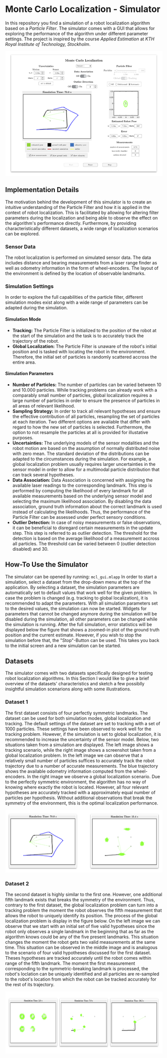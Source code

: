 # Monte Carlo Localization - Simulator

In this repository you find a simulation of a robot localization algorithm based on a *Particle Filter*. The simulator comes with a GUI that allows for exploring the performance of the algorithm under different parameter settings. The project is inspired by the course *Applied Estimation* at *KTH Royal Institute of Technology, Stockholm*.

<p align="center"> 
<img height="400px" src="/images/simulator_gui.png">
</p>

## Implementation Details

The motivation behind the development of this simulator is to create an intuitive understanding of the Particle Filter and how it is applied in the context of robot localization. This is facilitated by allowing for altering filter parameters during the localization and being able to observe the effect on the algorithm's performance directly. Furthermore, by providing characteristically different datasets, a wide range of localization scenarios can be explored.

### Sensor Data

The robot localization is performed on simulated sensor data. The data includes distance and bearing measurements from a laser range finder as well as odometry information in the form of wheel-encoders. The layout of the environment is defined by the location of observable landmarks.

### Simulation Settings

In order to explore the full capabilities of the particle filter, different simulation modes exist along with a wide range of parameters can be adapted during the simulation.

#### Simulation Mode
* **Tracking:** The Particle Filter is initialized to the position of the robot at the start of the simulation and the task is to accurately track the trajectory of the robot.
* **Global Localization:** The Particle Filter is unaware of the robot's initial position and is tasked with locating the robot in the environment. Therefore, the initial set of particles is randomly scattered accross the entire area.

#### Simulation Parameters
* **Number of Particles:** The number of particles can be varied between 10 and 10.000 particles. While tracking problems can already work with a comparably small number of particles, global localization requires a large number of particles in order to ensure the presence of particles in all areas of relevant likelihood.
* **Sampling Strategy:** In order to track all relevant hypotheses and ensure the effective contribution of all particles, resampling the set of particles at each iteration. Two different options are available that differ with regard to how the new set of particles is selected. Furthermore, the option to not resample the particles at all is provided for illustative purposes.
* **Uncertainties:** The underlying models of the sensor modalities and the robot motion are based on the assumption of normally distributed noise with zero mean. The standard deviation of the distributions can be adapted to the circumstances during the simulation. For example, a global localization problem usually requires larger uncertainties in the sensor model in order to allow for a multimodal particle distribution that can track several hypotheses.
* **Data Association:** Data Association is concerned with assigning the available laser readings to the corresponding landmark. This step is performed by computing the likelihood of every landmark for all available measurements based on the underlying sensor model and selecting the maximum likelihood association. By disabling the data association, ground truth information about the correct landmark is used instead of calculating the likelihoods. Thus, the performance of the Particle Filter can be assessed under perfect sensory conditions.
* **Outlier Detection:** In case of noisy measurements or false observations, it can be beneficial to disregard certain measurements in the update step. This step is referred to as outlier detection. The threshold for the detection is based on the average likelihood of a measurement accross all particles. The threshold can be varied between 0 (outlier detection disabled) and 30.


## How-To Use the Simulator

The simulator can be opened by running: ```mcl_gui.mlapp```
In order to start a simulation, select a dataset from the drop-down menu at the top of the application.
By selecting a dataset, the simulation parameters are automatically set to default values that work well for the given problem. In case the problem is changed (e.g. tracking to global localization), it is recommended to adapt the parameters. 
With all simulation parameters set to the desired values, the simulation can now be started. Widgets for parameters that cannot be changed anymore during the simulation will be disabled during the simulation, all other parameters can be changed while the simulation is running.
After the full simulation, error statistics will be displayed below the figure that shows a zoomed-in plot of the ground truth position and the current estimate. However, if you wish to stop the simulation before that, the "Stop"-Button can be used. This takes you back to the initial screen and a new simulation can be started.

## Datasets

The simulator comes with two datasets specifically designed for testing robot localization algorithms. In this Section I would like to give a brief overview of the datasets' characteristics and sketch a few possiblly insightful simulation scenarions along with some illustrations.

### Dataset 1

The first dataset consists of four perfectly symmetric landmarks. The dataset can be used for both simulation modes, global localization and tracking. The default settings of the dataset are set to tracking with a set of 1000 particles. These settings have been observed to work well for the tracking problem. However, if the simulation is set to global localization, it is recommended to increase the uncertainty of the sensor model.
Below, two situations taken from a simulation are displayed. The left image shows a tracking scenario, while the right image shows a screenshot taken from a global localization problem. In the left image we can observe that a relatively small number of particles suffices to accurately track the robot trajectory due to a number of accurate measurements. The blue trajectory shows the available odometry information computed from the wheel-encoders.
In the right image we observe a global localization scenario. Due to the perfectly symmetric environment, the algorithm has no way of knowing where exactly the robot is located. However, all four relevant hypotheses are accurately tracked with a approximately equal number of particles per hypothesis. Without additional observations that break the symmetry of the environment, this is the optimal localization performance.

<p align="center"> 
<img height="200px" src="/images/dataset_1_illustration.png">
</p>

### Dataset 2

The second dataset is highly similar to the first one. However, one additional fifth landmark exists that breaks the symmetry of the environment. Thus, contrary to the first dataset, the global localization problem can turn into a tracking problem the moment the robot observes the fifth measurement that allows the robot to uniquely identify its position. The process of the global localization problem is display in the figure below. On the left image we can observe that we start with an initial set of five valid hypotheses since the robot only observes a single landmark in the beginning that as far as the algorithm knows could be any of the five present landmarks. This situation changes the moment the robot gets two valid measurements at the same time. This situation can be observed in the middle image and is analogous to the scenario of four valid hypotheses discussed for the first dataset. Theses hypotheses are tracked accurately until the robot comes within range of the fifth landmark. The moment the first measurement corresponding to the symmetric-breaking landmark is processed, the robot's loclation can be uniquely identified and all particles are re-sampled to the robot's location from which the robot can be tracked accurately for the rest of its trajectory.

<p align="center"> 
<img height="200px" src="/images/dataset_2_illustration.png">
</p>

